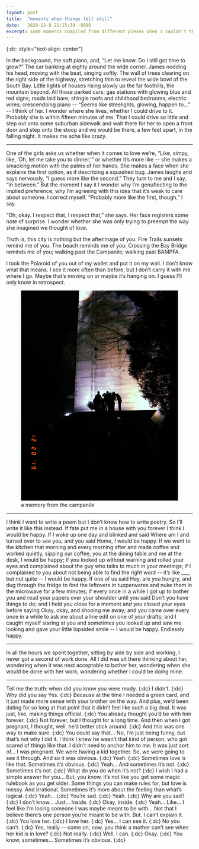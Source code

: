 ```yaml
---
layout: post
title:  "moments when things felt still"
date:   2020-12-8 21:15:39 -0800
excerpt: some moments compiled from different pieces when i couldn't think about anyone else
---
```

{:dc: style="text-align: center"}

In the background, the soft piano, and, “Let me know. Do I still got time to grow?” The car banking at eighty around the wide corner. James nodding his head, moving with the beat, singing softly. The wall of trees clearing on the right side of the highway, stretching thin to reveal the wide bowl of the South Bay. Little lights of houses rising slowly up the far foothills, the mountain beyond. All those parked cars; gas stations with glowing blue and red signs; roads laid bare; shingle roofs and childhood bedrooms; electric wires; crescendoing piano -- “Seems like streelights, glowing, happen to...” -- I think of her. I wonder where she lives, whether I could drive to it. Probably she is within fifteen minutes of me. That I could drive so little and step out onto some suburban sidewalk and wait there for her to open a front door and step onto the stoop and we would be there, a few feet apart, in the falling night. It makes me ache like crazy.

---

One of the girls asks us whether when it comes to love we’re, “Like, simpy, like, ‘Oh, let me take you to dinner,’” or whether it’s more like -- she makes a smacking motion with the palms of her hands. She makes a face when she explains the first option, as if describing a squashed bug. James laughs and says nervously, “I guess more like the second.” They turn to me and I say, “In between.” But the moment I say it I wonder why I’m genuflecting to the implied preference, why I’m agreeing with this idea that it’s weak to care about someone. I correct myself. “Probably more like the first, though,” I say.

“Oh, okay. I respect that, I respect that,” she says. Her face registers some note of surprise. I wonder whether she was only trying to preempt the way she imagined we thought of love.

Truth is, this city is nothing but the afterimage of you. Fire Trails sunsets remind me of you. The beach reminds me of you. Crossing the Bay Bridge reminds me of you; walking past the Campanile; walking past BAMPFA.

I took the Polaroid of you out of my wallet and put it on my wall. I don’t know what that means. I see it more often than before, but I don’t carry it with me where I go. Maybe that’s moving on or maybe it’s hanging on. I guess I’ll only know in retrospect.

<figure>
  <img alt="Maxime" src="/assets/images/campanile.JPG" />
  <figcaption>
    a memory from the campanile
  </figcaption>
</figure>

---

I think I want to write a poem but I don’t know how to write poetry. So I’ll write it like this instead. If fate put me in a house with you forever I think I would be happy. If I woke up one day and blinked and said Where am I and turned over to see you, and you said Home, I would be happy. If we went to the kitchen that morning and every morning after and made coffee and worked quietly, sipping our coffee, you at the dining table and me at the desk, I would be happy; if you looked up without warning and rolled your eyes and complained about the guy who talks to much in your meetings; if I complained to you about not being able to find the right word -- it’s like \_\_\_, but not quite -- I would be happy. If one of us said Hey, are you hungry, and dug through the fridge to find the leftovers in tupperwares and nuke them in the microwave for a few minutes; if every once in a while I got up to bother you and read your papers over your shoulder until you said Don’t you have things to do; and I held you close for a moment and you closed your eyes before saying Okay, okay, and shooing me away; and you came over every once in a while to ask me about a line edit on one of your drafts; and I caught myself staring at you and sometimes you looked up and saw me looking and gave your little lopsided smile -- I would be happy. Endlessly happy.

---

In all the hours we spent together, sitting by side by side and working, I never got a second of work done. All I did was sit there thinking about her, wondering when it was next acceptable to bother her, wondering when she would be done with her work, wondering whether I could be doing mine.

---

Tell me the truth: when did you know you were ready.
{:dc}
I didn’t.
{:dc}
Why did you say Yes.
{:dc}
Because at the time I needed a green card, and it just made more sense with your brother on the way. And plus, we’d been dating for so long at that point that it didn’t feel like such a big deal. It was just, like, making things official.
{:dc}
You already thought you’d be with him forever.
{:dc}
Not forever, but I thought for a long time. And then when I got pregnant, I thought, well, he’d better stick around.
{:dc}
And this was one way to make sure.
{:dc}
You could say that... No, I’m just being funny, but that’s not why I did it. I think I knew he wasn’t that kind of person, who got scared of things like that. I didn’t need to anchor him to me. It was just sort of... I was pregnant. We were having a kid together. So, we were going to see it through. And so it was obvious.
{:dc}
Yeah.
{:dc}
Sometimes love is like that. Sometimes it’s obvious.
{:dc}
Yeah... And sometimes it’s not.
{:dc}
Sometimes it’s not.
{:dc}
What do you do when it’s not?
{:dc}
I wish I had a simple answer for you... But, you know, it’s not like you get some magic rulebook as you get older. Some things you can make rules for, but love is messy. And irrational. Sometimes it’s more about the feeling than what’s logical.
{:dc}
Yeah...
{:dc}
You’re sad.
{:dc}
Yeah.
{:dc}
Why are you sad?
{:dc}
I don’t know... Just... Inside.
{:dc}
Okay, inside.
{:dc}
Yeah... Like... I feel like I’m losing someone I was maybe meant to be with... Not that I believe there’s one person you’re meant to be with. But. I can’t explain it.
{:dc}
You love her.
{:dc}
I love her.
{:dc}
Yes... I can see it.
{:dc}
No you can’t.
{:dc}
Yes, really -- come on, now, you think a mother can’t see when her kid is in love?
{:dc}
Not really.
{:dc}
Well, I can.
{:dc}
Okay.
{:dc}
You know, sometimes... Sometimes it’s obvious.
{:dc}
